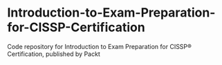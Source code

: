 # Introduction-to-Exam-Preparation-for-CISSP-Certification
Code repository for Introduction to Exam Preparation for CISSP®️ Certification, published by Packt
